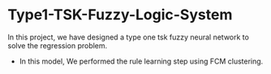 # Type1-TSK-Fuzzy-Logic-System
In this project, we have designed a type one tsk fuzzy neural network to solve the regression problem.
- In this model, We performed the rule learning step using FCM clustering.
